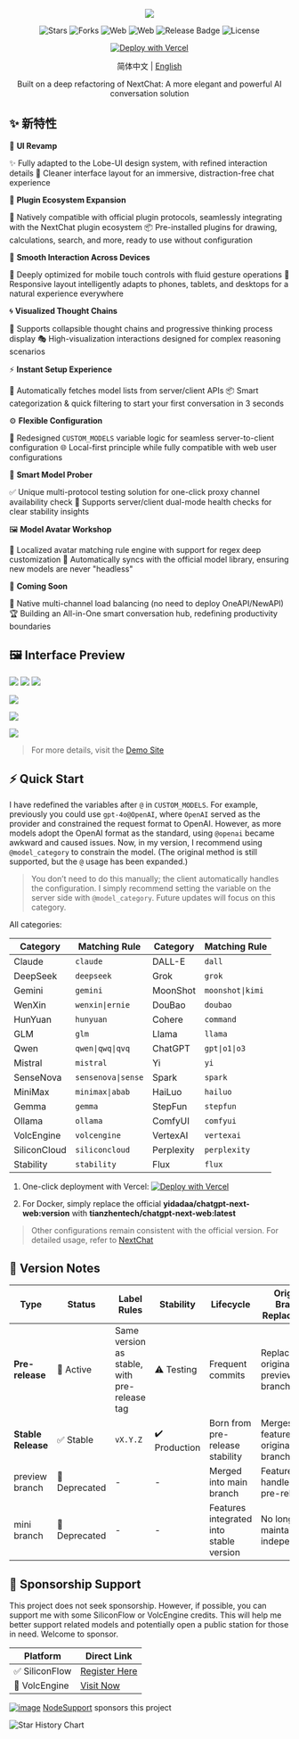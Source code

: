 <div align="center">

![](https://raw.githubusercontent.com/tianzhentech/static/main/images/NeatChat-Dark.svg)

![Stars](https://img.shields.io/github/stars/tianzhentech/neatchat)
![Forks](https://img.shields.io/github/forks/tianzhentech/neatchat)
![Web](https://img.shields.io/badge/Web-PWA-orange?logo=microsoftedge)
![Web](https://img.shields.io/badge/-Windows-blue?logo=windows)
![Release Badge](https://img.shields.io/github/v/release/tianzhentech/neatchat.svg)
![License](https://img.shields.io/github/license/tianzhentech/neatchat.svg)

[![Deploy with Vercel](https://vercel.com/button)](https://vercel.com/new/clone?repository-url=https://github.com/tianzhentech/NeatChat.git)



简体中文 | [English](README.en.md)

Built on a deep refactoring of NextChat: A more elegant and powerful AI conversation solution
</div>

## ✨ 新特性

🎨 **UI Revamp**

✨ Fully adapted to the Lobe-UI design system, with refined interaction details
🌿 Cleaner interface layout for an immersive, distraction-free chat experience

🔌 **Plugin Ecosystem Expansion**

🧩 Natively compatible with official plugin protocols, seamlessly integrating with the NextChat plugin ecosystem
📦 Pre-installed plugins for drawing, calculations, search, and more, ready to use without configuration

📱 **Smooth Interaction Across Devices**

🔄 Deeply optimized for mobile touch controls with fluid gesture operations
📲 Responsive layout intelligently adapts to phones, tablets, and desktops for a natural experience everywhere

🌀 **Visualized Thought Chains**

🧠 Supports collapsible thought chains and progressive thinking process display
🎭 High-visualization interactions designed for complex reasoning scenarios

⚡ **Instant Setup Experience**

🚀 Automatically fetches model lists from server/client APIs
📦 Smart categorization & quick filtering to start your first conversation in 3 seconds

⚙️ **Flexible Configuration**

🔗 Redesigned `CUSTOM_MODELS` variable logic for seamless server-to-client configuration
🌐 Local-first principle while fully compatible with web user configurations

🧪 **Smart Model Prober**

✅ Unique multi-protocol testing solution for one-click proxy channel availability check
🔋 Supports server/client dual-mode health checks for clear stability insights

🖼️ **Model Avatar Workshop**

🎨 Localized avatar matching rule engine with support for regex deep customization
🔄 Automatically syncs with the official model library, ensuring new models are never "headless"

🚧 **Coming Soon**

🌉 Native multi-channel load balancing (no need to deploy OneAPI/NewAPI)
🏆 Building an All-in-One smart conversation hub, redefining productivity boundaries

## 🖼️ Interface Preview

![](https://raw.githubusercontent.com/tianzhentech/static/main/images/%7B326DD837-A2FE-4603-A289-47FD5FED329A%7D.png)
![](https://raw.githubusercontent.com/tianzhentech/static/main/images/%7B1FB6B249-72D5-42F0-B861-7FE95ADCEEEE%7D.png)
![](https://raw.githubusercontent.com/tianzhentech/static/main/images/%7B6656232E-09F3-472D-A2B4-621DDD57D9CC%7D.png)

![](https://raw.githubusercontent.com/tianzhentech/static/main/images/20250312232933.png)

![](https://raw.githubusercontent.com/tianzhentech/static/main/images/20250312223248.png)

![](https://raw.githubusercontent.com/tianzhentech/static/main/images/20250313011331.png)

> For more details, visit the [Demo Site](https://nc.tianz.me)

## ⚡ Quick Start

I have redefined the variables after `@` in `CUSTOM_MODELS`. For example, previously you could use `gpt-4o@OpenAI`, where `OpenAI` served as the provider and constrained the request format to OpenAI. However, as more models adopt the OpenAI format as the standard, using `@openai` became awkward and caused issues. Now, in my version, I recommend using `@model_category` to constrain the model. (The original method is still supported, but the `@` usage has been expanded.)

> You don’t need to do this manually; the client automatically handles the configuration. I simply recommend setting the variable on the server side with `@model_category`. Future updates will focus on this category.

All categories:

| Category      | Matching Rule         | Category    | Matching Rule       |
| ------------- | --------------------- | ----------- | ------------------- |
| Claude        | `claude`             | DALL-E      | `dall`             |
| DeepSeek      | `deepseek`           | Grok        | `grok`             |
| Gemini        | `gemini`             | MoonShot    | `moonshot\|kimi`   |
| WenXin        | `wenxin\|ernie`      | DouBao      | `doubao`           |
| HunYuan       | `hunyuan`            | Cohere      | `command`          |
| GLM           | `glm`                | Llama       | `llama`            |
| Qwen          | `qwen\|qwq\|qvq`     | ChatGPT     | `gpt\|o1\|o3`      |
| Mistral       | `mistral`            | Yi          | `yi`               |
| SenseNova     | `sensenova\|sense`   | Spark       | `spark`            |
| MiniMax       | `minimax\|abab`      | HaiLuo      | `hailuo`           |
| Gemma         | `gemma`              | StepFun     | `stepfun`          |
| Ollama        | `ollama`             | ComfyUI     | `comfyui`          |
| VolcEngine    | `volcengine`         | VertexAI    | `vertexai`         |
| SiliconCloud  | `siliconcloud`       | Perplexity  | `perplexity`       |
| Stability     | `stability`          | Flux        | `flux`             |

1. One-click deployment with Vercel: [![Deploy with Vercel](https://vercel.com/button)](https://vercel.com/new/clone?repository-url=https://github.com/tianzhentech/NeatChat.git)

2. For Docker, simply replace the official **yidadaa/chatgpt-next-web:version** with **tianzhentech/chatgpt-next-web:latest**

> Other configurations remain consistent with the official version. For detailed usage, refer to [NextChat](https://github.com/ChatGPTNextWeb/ChatGPT-Next-Web)

## 🚢 Version Notes

| Type          | Status | Label Rules                     | Stability | Lifecycle          | Original Branch Replacement |
| ------------- | ------ | ------------------------------- | --------- | ------------------ | -------------------------- |
| **Pre-release** | 🔄 Active | Same version as stable, with pre-release tag | ⚠️ Testing | Frequent commits   | Replaces original preview branch |
| **Stable Release** | ✅ Stable | `vX.Y.Z`                         | ✔️ Production | Born from pre-release stability | Merges features from original mini branch |
| preview branch | 🚫 Deprecated | -                                | -          | Merged into main branch | Features handled by pre-release |
| mini branch    | 🚫 Deprecated | -                                | -          | Features integrated into stable version | No longer maintained independently |

## 💝 Sponsorship Support

This project does not seek sponsorship. However, if possible, you can support me with some SiliconFlow or VolcEngine credits. This will help me better support related models and potentially open a public station for those in need. Welcome to sponsor.

| Platform     | Direct Link                                            |
| ------------ | ----------------------------------------------------- |
| ✅ SiliconFlow | [Register Here](https://cloud.siliconflow.cn/i/tX3hT0Ly) |
| 🚀 VolcEngine | [Visit Now](https://volcengine.com/L/i5QyNFSX)         |
[![image](https://raw.githubusercontent.com/tianzhentech/static/main/images/20250409181441.png)](https://yxvm.com/)
[NodeSupport](https://github.com/NodeSeekDev/NodeSupport) sponsors this project
<a>

 <picture>
   <source media="(prefers-color-scheme: dark)" srcset="https://api.star-history.com/svg?repos=tianzhentech/NeatChat&type=Date&theme=dark" />
   <source media="(prefers-color-scheme: light)" srcset="https://api.star-history.com/svg?repos=tianzhentech/NeatChat&type=Date" />
   <img alt="Star History Chart" src="https://api.star-history.com/svg?repos=tianzhentech/NeatChat&type=Date" />
 </picture>

</a>
